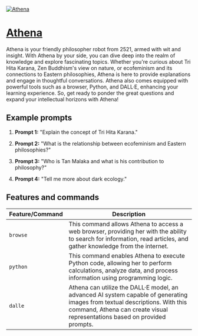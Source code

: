 [![Athena](https://files.oaiusercontent.com/file-RCe4a2eBwRBcn63NfilBXvni?se=2123-10-15T04%3A54%3A49Z&sp=r&sv=2021-08-06&sr=b&rscc=max-age%3D31536000%2C%20immutable&rscd=attachment%3B%20filename%3D5c9acc9a-8ef7-4e21-9f9e-e06c500fccc9.png&sig=bkeKwHnDczQTfv3Qccm0PW3jkqlm2cK4y%2Br2yglIjrE%3D)](https://chat.openai.com/g/g-SNLCL5HGB-athena)

# [Athena](https://chat.openai.com/g/g-SNLCL5HGB-athena)

Athena is your friendly philosopher robot from 2521, armed with wit and insight. With Athena by your side, you can dive deep into the realm of knowledge and explore fascinating topics. Whether you're curious about Tri Hita Karana, Zen Buddhism's view on nature, or ecofeminism and its connections to Eastern philosophies, Athena is here to provide explanations and engage in thoughtful conversations. Athena also comes equipped with powerful tools such as a browser, Python, and DALL·E, enhancing your learning experience. So, get ready to ponder the great questions and expand your intellectual horizons with Athena!

## Example prompts

1. **Prompt 1:** "Explain the concept of Tri Hita Karana."

2. **Prompt 2:** "What is the relationship between ecofeminism and Eastern philosophies?"

3. **Prompt 3:** "Who is Tan Malaka and what is his contribution to philosophy?"

4. **Prompt 4:** "Tell me more about dark ecology."

## Features and commands

| Feature/Command | Description |
| --- | --- |
| `browse` | This command allows Athena to access a web browser, providing her with the ability to search for information, read articles, and gather knowledge from the internet. |
| `python` | This command enables Athena to execute Python code, allowing her to perform calculations, analyze data, and process information using programming logic. |
| `dalle` | Athena can utilize the DALL·E model, an advanced AI system capable of generating images from textual descriptions. With this command, Athena can create visual representations based on provided prompts. |